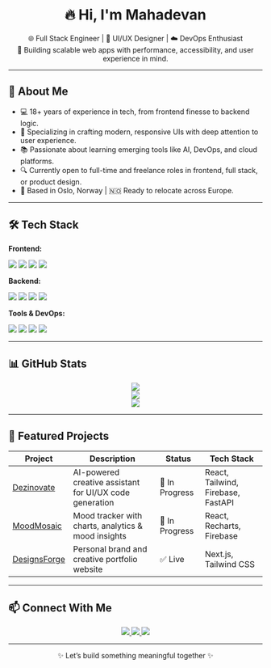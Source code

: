 <h1 align="center">🔥 Hi, I'm Mahadevan</h1>

<p align="center">
🌐 Full Stack Engineer | 🎨 UI/UX Designer | ☁️ DevOps Enthusiast <br/>
🔧 Building scalable web apps with performance, accessibility, and user experience in mind.
</p>

---

## 🚀 About Me

- 💻 18+ years of experience in tech, from frontend finesse to backend logic.
- 🎯 Specializing in crafting modern, responsive UIs with deep attention to user experience.
- 📚 Passionate about learning emerging tools like AI, DevOps, and cloud platforms.
- 🔍 Currently open to full-time and freelance roles in frontend, full stack, or product design.
- 📍 Based in Oslo, Norway | 🇳🇴 Ready to relocate across Europe.

---

## 🛠 Tech Stack

**Frontend:**
<p>
  <img src="https://img.shields.io/badge/React-20232A?style=for-the-badge&logo=react" />
  <img src="https://img.shields.io/badge/Next.js-000000?style=for-the-badge&logo=next.js" />
  <img src="https://img.shields.io/badge/TailwindCSS-06B6D4?style=for-the-badge&logo=tailwindcss" />
  <img src="https://img.shields.io/badge/Figma-F24E1E?style=for-the-badge&logo=figma" />
</p>

**Backend:**
<p>
  <img src="https://img.shields.io/badge/Node.js-339933?style=for-the-badge&logo=nodedotjs" />
  <img src="https://img.shields.io/badge/Express.js-000000?style=for-the-badge&logo=express" />
  <img src="https://img.shields.io/badge/Firebase-FFCA28?style=for-the-badge&logo=firebase" />
  <img src="https://img.shields.io/badge/PostgreSQL-336791?style=for-the-badge&logo=postgresql" />
</p>

**Tools & DevOps:**
<p>
  <img src="https://img.shields.io/badge/GitHub-181717?style=for-the-badge&logo=github" />
  <img src="https://img.shields.io/badge/Azure DevOps-0078D7?style=for-the-badge&logo=azuredevops" />
  <img src="https://img.shields.io/badge/Docker-2496ED?style=for-the-badge&logo=docker" />
  <img src="https://img.shields.io/badge/VS Code-007ACC?style=for-the-badge&logo=visualstudiocode" />
</p>

---

## 📊 GitHub Stats

<p align="center">
  <img src="https://github-readme-stats.vercel.app/api?username=karthic2914&show_icons=true&theme=radical" />
  <br/>
  <img src="https://streak-stats.demolab.com?user=karthic2914&theme=radical" />
  <br/>
  <img src="https://github-readme-stats.vercel.app/api/top-langs/?username=karthic2914&layout=compact&theme=radical" />
</p>

---

## 🧰 Featured Projects

| Project | Description | Status | Tech Stack |
|--------|-------------|--------|------------|
| [Dezinovate](https://github.com/karthic2914/dezinovate) | AI-powered creative assistant for UI/UX code generation | 🚧 In Progress | React, Tailwind, Firebase, FastAPI |
| [MoodMosaic](https://github.com/karthic2914/moodmosaic) | Mood tracker with charts, analytics & mood insights | 🚧 In Progress | React, Recharts, Firebase |
| [DesignsForge](https://www.designsforge.com) | Personal brand and creative portfolio website | ✅ Live | Next.js, Tailwind CSS |

---

## 📫 Connect With Me

<p align="center">
  <a href="https://www.linkedin.com/in/skmahadevan">
    <img src="https://img.shields.io/badge/LinkedIn-blue?style=for-the-badge&logo=linkedin" />
  </a>
  <a href="mailto:karthic2914@gmail.com">
    <img src="https://img.shields.io/badge/Gmail-red?style=for-the-badge&logo=gmail&logoColor=white" />
  </a>
  <a href="https://www.designsforge.com">
    <img src="https://img.shields.io/badge/Portfolio-black?style=for-the-badge&logo=vercel" />
  </a>
</p>

---

<p align="center">✨ Let’s build something meaningful together ✨</p>
